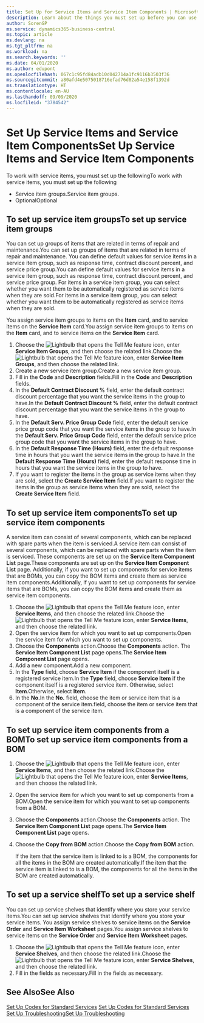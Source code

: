 ```yaml
---
title: Set Up for Service Items and Service Item Components | Microsoft Docs
description: Learn about the things you must set up before you can use service items, including default values such as response time, contract discount percent, and service price group.
author: SorenGP
ms.service: dynamics365-business-central
ms.topic: article
ms.devlang: na
ms.tgt_pltfrm: na
ms.workload: na
ms.search.keywords: ''
ms.date: 04/01/2020
ms.author: edupont
ms.openlocfilehash: 067c1c95fd84adb10d042714a1fc9116b3503f36
ms.sourcegitcommit: a80afd4e5075018716efad76d82a54e158f1392d
ms.translationtype: HT
ms.contentlocale: en-AU
ms.lasthandoff: 09/09/2020
ms.locfileid: "3784542"
---
```

# <a name="set-up-service-items-and-service-item-components"></a><span data-ttu-id="2c0d1-103">Set Up Service Items and Service Item Components</span><span class="sxs-lookup"><span data-stu-id="2c0d1-103">Set Up Service Items and Service Item Components</span></span>
<span data-ttu-id="2c0d1-104">To work with service items, you must set up the following</span><span class="sxs-lookup"><span data-stu-id="2c0d1-104">To work with service items, you must set up the following</span></span>

* <span data-ttu-id="2c0d1-105">Service item groups.</span><span class="sxs-lookup"><span data-stu-id="2c0d1-105">Service item groups.</span></span>
* <span data-ttu-id="2c0d1-106">Optional</span><span class="sxs-lookup"><span data-stu-id="2c0d1-106">Optional</span></span>

## <a name="to-set-up-service-item-groups"></a><span data-ttu-id="2c0d1-107">To set up service item groups</span><span class="sxs-lookup"><span data-stu-id="2c0d1-107">To set up service item groups</span></span>
<span data-ttu-id="2c0d1-108">You can set up groups of items that are related in terms of repair and maintenance.</span><span class="sxs-lookup"><span data-stu-id="2c0d1-108">You can set up groups of items that are related in terms of repair and maintenance.</span></span> <span data-ttu-id="2c0d1-109">You can define default values for service items in a service item group, such as response time, contract discount percent, and service price group.</span><span class="sxs-lookup"><span data-stu-id="2c0d1-109">You can define default values for service items in a service item group, such as response time, contract discount percent, and service price group.</span></span> <span data-ttu-id="2c0d1-110">For items in a service item group, you can select whether you want them to be automatically registered as service items when they are sold.</span><span class="sxs-lookup"><span data-stu-id="2c0d1-110">For items in a service item group, you can select whether you want them to be automatically registered as service items when they are sold.</span></span>  

<span data-ttu-id="2c0d1-111">You assign service item groups to items on the **Item** card, and to service items on the **Service Item** card.</span><span class="sxs-lookup"><span data-stu-id="2c0d1-111">You assign service item groups to items on the **Item** card, and to service items on the **Service Item** card.</span></span>  

1. <span data-ttu-id="2c0d1-112">Choose the ![Lightbulb that opens the Tell Me feature](media/ui-search/search_small.png "Tell me what you want to do") icon, enter **Service Item Groups**, and then choose the related link.</span><span class="sxs-lookup"><span data-stu-id="2c0d1-112">Choose the ![Lightbulb that opens the Tell Me feature](media/ui-search/search_small.png "Tell me what you want to do") icon, enter **Service Item Groups**, and then choose the related link.</span></span>  
2. <span data-ttu-id="2c0d1-113">Create a new service item group.</span><span class="sxs-lookup"><span data-stu-id="2c0d1-113">Create a new service item group.</span></span>  
3. <span data-ttu-id="2c0d1-114">Fill in the **Code** and **Description** fields.</span><span class="sxs-lookup"><span data-stu-id="2c0d1-114">Fill in the **Code** and **Description** fields.</span></span>  
4. <span data-ttu-id="2c0d1-115">In the **Default Contract Discount %** field, enter the default contract discount percentage that you want the service items in the group to have.</span><span class="sxs-lookup"><span data-stu-id="2c0d1-115">In the **Default Contract Discount %** field, enter the default contract discount percentage that you want the service items in the group to have.</span></span>  
5. <span data-ttu-id="2c0d1-116">In the **Default Serv. Price Group Code** field, enter the default service price group code that you want the service items in the group to have.</span><span class="sxs-lookup"><span data-stu-id="2c0d1-116">In the **Default Serv. Price Group Code** field, enter the default service price group code that you want the service items in the group to have.</span></span>  
6. <span data-ttu-id="2c0d1-117">In the **Default Response Time (Hours)** field, enter the default response time in hours that you want the service items in the group to have.</span><span class="sxs-lookup"><span data-stu-id="2c0d1-117">In the **Default Response Time (Hours)** field, enter the default response time in hours that you want the service items in the group to have.</span></span>  
7. <span data-ttu-id="2c0d1-118">If you want to register the items in the group as service items when they are sold, select the **Create Service Item** field.</span><span class="sxs-lookup"><span data-stu-id="2c0d1-118">If you want to register the items in the group as service items when they are sold, select the **Create Service Item** field.</span></span>  

## <a name="to-set-up-service-item-components"></a><span data-ttu-id="2c0d1-119">To set up service item components</span><span class="sxs-lookup"><span data-stu-id="2c0d1-119">To set up service item components</span></span>
<span data-ttu-id="2c0d1-120">A service item can consist of several components, which can be replaced with spare parts when the item is serviced.</span><span class="sxs-lookup"><span data-stu-id="2c0d1-120">A service item can consist of several components, which can be replaced with spare parts when the item is serviced.</span></span> <span data-ttu-id="2c0d1-121">These components are set up on the **Service Item Component List** page.</span><span class="sxs-lookup"><span data-stu-id="2c0d1-121">These components are set up on the **Service Item Component List** page.</span></span> <span data-ttu-id="2c0d1-122">Additionally, if you want to set up components for service items that are BOMs, you can copy the BOM items and create them as service item components.</span><span class="sxs-lookup"><span data-stu-id="2c0d1-122">Additionally, if you want to set up components for service items that are BOMs, you can copy the BOM items and create them as service item components.</span></span>

1. <span data-ttu-id="2c0d1-123">Choose the ![Lightbulb that opens the Tell Me feature](media/ui-search/search_small.png "Tell me what you want to do") icon, enter **Service Items**, and then choose the related link.</span><span class="sxs-lookup"><span data-stu-id="2c0d1-123">Choose the ![Lightbulb that opens the Tell Me feature](media/ui-search/search_small.png "Tell me what you want to do") icon, enter **Service Items**, and then choose the related link.</span></span>
2. <span data-ttu-id="2c0d1-124">Open the service item for which you want to set up components.</span><span class="sxs-lookup"><span data-stu-id="2c0d1-124">Open the service item for which you want to set up components.</span></span>  
3. <span data-ttu-id="2c0d1-125">Choose the **Components** action.</span><span class="sxs-lookup"><span data-stu-id="2c0d1-125">Choose the **Components** action.</span></span> <span data-ttu-id="2c0d1-126">The **Service Item Component List** page opens.</span><span class="sxs-lookup"><span data-stu-id="2c0d1-126">The **Service Item Component List** page opens.</span></span>  
4. <span data-ttu-id="2c0d1-127">Add a new component.</span><span class="sxs-lookup"><span data-stu-id="2c0d1-127">Add a new component.</span></span>  
5. <span data-ttu-id="2c0d1-128">In the **Type** field, choose **Service Item** if the component itself is a registered service item.</span><span class="sxs-lookup"><span data-stu-id="2c0d1-128">In the **Type** field, choose **Service Item** if the component itself is a registered service item.</span></span> <span data-ttu-id="2c0d1-129">Otherwise, select **Item**.</span><span class="sxs-lookup"><span data-stu-id="2c0d1-129">Otherwise, select **Item**.</span></span>  
6. <span data-ttu-id="2c0d1-130">In the **No.**</span><span class="sxs-lookup"><span data-stu-id="2c0d1-130">In the **No.**</span></span> <span data-ttu-id="2c0d1-131">field, choose the item or service item that is a component of the service item.</span><span class="sxs-lookup"><span data-stu-id="2c0d1-131">field, choose the item or service item that is a component of the service item.</span></span>  

## <a name="to-set-up-service-item-components-from-a-bom"></a><span data-ttu-id="2c0d1-132">To set up service item components from a BOM</span><span class="sxs-lookup"><span data-stu-id="2c0d1-132">To set up service item components from a BOM</span></span>
1.  <span data-ttu-id="2c0d1-133">Choose the ![Lightbulb that opens the Tell Me feature](media/ui-search/search_small.png "Tell me what you want to do") icon, enter **Service Items**, and then choose the related link.</span><span class="sxs-lookup"><span data-stu-id="2c0d1-133">Choose the ![Lightbulb that opens the Tell Me feature](media/ui-search/search_small.png "Tell me what you want to do") icon, enter **Service Items**, and then choose the related link.</span></span>  
2. <span data-ttu-id="2c0d1-134">Open the service item for which you want to set up components from a BOM.</span><span class="sxs-lookup"><span data-stu-id="2c0d1-134">Open the service item for which you want to set up components from a BOM.</span></span>  
3. <span data-ttu-id="2c0d1-135">Choose the **Components** action.</span><span class="sxs-lookup"><span data-stu-id="2c0d1-135">Choose the **Components** action.</span></span> <span data-ttu-id="2c0d1-136">The **Service Item Component List** page opens.</span><span class="sxs-lookup"><span data-stu-id="2c0d1-136">The **Service Item Component List** page opens.</span></span>  
4. <span data-ttu-id="2c0d1-137">Choose the **Copy from BOM** action.</span><span class="sxs-lookup"><span data-stu-id="2c0d1-137">Choose the **Copy from BOM** action.</span></span>  

    <span data-ttu-id="2c0d1-138">If the item that the service item is linked to is a BOM, the components for all the items in the BOM are created automatically.</span><span class="sxs-lookup"><span data-stu-id="2c0d1-138">If the item that the service item is linked to is a BOM, the components for all the items in the BOM are created automatically.</span></span>  

## <a name="to-set-up-a-service-shelf"></a><span data-ttu-id="2c0d1-139">To set up a service shelf</span><span class="sxs-lookup"><span data-stu-id="2c0d1-139">To set up a service shelf</span></span>
<span data-ttu-id="2c0d1-140">You can set up service shelves that identify where you store your service items.</span><span class="sxs-lookup"><span data-stu-id="2c0d1-140">You can set up service shelves that identify where you store your service items.</span></span> <span data-ttu-id="2c0d1-141">You assign service shelves to service items on the **Service Order** and **Service Item Worksheet** pages.</span><span class="sxs-lookup"><span data-stu-id="2c0d1-141">You assign service shelves to service items on the **Service Order** and **Service Item Worksheet** pages.</span></span>  

1. <span data-ttu-id="2c0d1-142">Choose the ![Lightbulb that opens the Tell Me feature](media/ui-search/search_small.png "Tell me what you want to do") icon, enter **Service Shelves**, and then choose the related link.</span><span class="sxs-lookup"><span data-stu-id="2c0d1-142">Choose the ![Lightbulb that opens the Tell Me feature](media/ui-search/search_small.png "Tell me what you want to do") icon, enter **Service Shelves**, and then choose the related link.</span></span>
2. <span data-ttu-id="2c0d1-143">Fill in the fields as necessary.</span><span class="sxs-lookup"><span data-stu-id="2c0d1-143">Fill in the fields as necessary.</span></span>

## <a name="see-also"></a><span data-ttu-id="2c0d1-144">See Also</span><span class="sxs-lookup"><span data-stu-id="2c0d1-144">See Also</span></span>
<span data-ttu-id="2c0d1-145">[Set Up Codes for Standard Services](service-how-setup-service-coding.md) </span><span class="sxs-lookup"><span data-stu-id="2c0d1-145">[Set Up Codes for Standard Services](service-how-setup-service-coding.md) </span></span>  
[<span data-ttu-id="2c0d1-146">Set Up Troubleshooting</span><span class="sxs-lookup"><span data-stu-id="2c0d1-146">Set Up Troubleshooting</span></span>](service-how-setup-troubleshooting.md)
